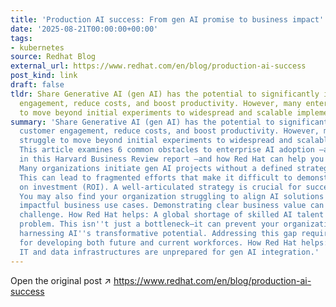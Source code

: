 ```yaml
---
title: 'Production AI success: From gen AI promise to business impact'
date: '2025-08-21T00:00:00+00:00'
tags:
- kubernetes
source: Redhat Blog
external_url: https://www.redhat.com/en/blog/production-ai-success
post_kind: link
draft: false
tldr: Share Generative AI (gen AI) has the potential to significantly improve customer
  engagement, reduce costs, and boost productivity. However, many enterprises struggle
  to move beyond initial experiments to widespread and scalable implementations.
summary: 'Share Generative AI (gen AI) has the potential to significantly improve
  customer engagement, reduce costs, and boost productivity. However, many enterprises
  struggle to move beyond initial experiments to widespread and scalable implementations.
  This article examines 6 common obstacles to enterprise AI adoption —as highlighted
  in this Harvard Business Review report —and how Red Hat can help you overcome them.
  Many organizations initiate gen AI projects without a defined strategy or roadmap.
  This can lead to fragmented efforts that make it difficult to demonstrate a return
  on investment (ROI). A well-articulated strategy is crucial for successful adoption.
  You may also find your organization struggling to align AI solutions with specific,
  impactful business use cases. Demonstrating clear business value can often be a
  challenge. How Red Hat helps: A global shortage of skilled AI talent is a growing
  problem. This isn''t just a bottleneck—it can prevent your organization from fully
  harnessing AI''s transformative potential. Addressing this gap requires strategies
  for developing both future and current workforces. How Red Hat helps: Many existing
  IT and data infrastructures are unprepared for gen AI integration.'
---
```

Open the original post ↗ https://www.redhat.com/en/blog/production-ai-success
